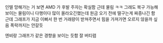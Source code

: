 인텔 망해가는 거 보면 AMD 가 후발 주자는 확실함
근데 물림 ㅋㅋ 그래도 복구 가능해보이는 물림이니 다행이다
많이 올라오긴했는데 원금 오기 전에 떨구는게 짜증나긴 함
근데 그래프가 지금 이뻐서 한 번 거래량이 받쳐주면서 힘을 가져가면 오르지 않을까 싶음
폭락까지는 안갈듯

엔비랑 그래프가 같은 경향을 보이는 듯함
잘 버티렴